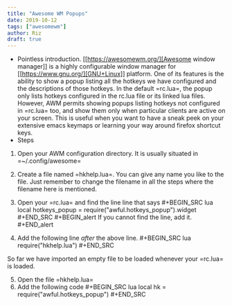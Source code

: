 ```yaml
---
title: "Awesome WM Popups"
date: 2019-10-12
tags: ["awesomewm"]
author: Riz
draft: true
---
```


* Pointless introduction.
[[https://awesomewm.org/][Awesome window manager]] is a highly configurable window manager for [[https://www.gnu.org/][GNU+Linux]] platform. One of its features is the ability to show a popup listing all the hotkeys we have configured and the descriptions of those hotkeys. In the default =rc.lua=, the popup only lists hotkeys configured in the rc.lua file or its linked lua files. However, AWM permits showing popups listing hotkeys not configured in =rc.lua= too, and show them only when particular clients are active on your screen. This is useful when you want to have a sneak peek on your extensive emacs keymaps or learning your way around firefox shortcut keys. 
* Steps
1. Open your AWM configuration directory. It is usually situated in =~/.config/awesome=
2. Create a file named =hkhelp.lua=. You can give any name you like to the file. Just remember to change the filename in all the steps where the filename here is mentioned.
3. Open your =rc.lua= and find the line line that says 
#+BEGIN_SRC lua
local hotkeys_popup = require("awful.hotkeys_popup").widget
#+END_SRC
#+BEGIN_alert
   If you cannot find the line, add it.
#+END_alert

4. Add the following line *after* the above line.
#+BEGIN_SRC lua
require("hkhelp.lua")
#+END_SRC

So far we have imported an empty file to be loaded whenever your =rc.lua= is loaded.

5. Open the file =hkhelp.lua=
6. Add the following code
#+BEGIN_SRC lua
local hk = require("awful.hotkeys_popup")
#+END_SRC
